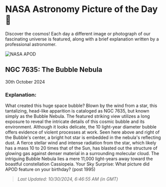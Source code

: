 
  # NASA Astronomy Picture of the Day 🌌

  Discover the cosmos! Each day a different image or photograph of our fascinating universe is featured, along with a brief explanation written by a professional astronomer.

![NASA APOD](https://apod.nasa.gov/apod/image/2410/BubbleRed_Leader_960.jpg)

## NGC 7635: The Bubble Nebula

30th October 2024

### Explanation: 

What created this huge space bubble? Blown by the wind from a star, this tantalizing, head-like apparition is cataloged as NGC 7635, but known simply as the Bubble Nebula. The featured striking view utilizes a long exposure to reveal the intricate details of this cosmic bubble and its environment. Although it looks delicate, the 10 light-year diameter bubble offers evidence of violent processes at work. Seen here above and right of the Bubble's center, a bright hot star is embedded in the nebula's reflecting dust. A fierce stellar wind and intense radiation from the star, which likely has a mass 10 to 20 times that of the Sun, has blasted out the structure of glowing gas against denser material in a surrounding molecular cloud. The intriguing Bubble Nebula lies a mere 11,000 light-years away toward the boastful constellation Cassiopeia.   Your Sky Surprise: What picture did APOD feature on your birthday? (post 1995)

> _Last Updated: 10/30/2024, 6:46:55 AM (in GMT)_
